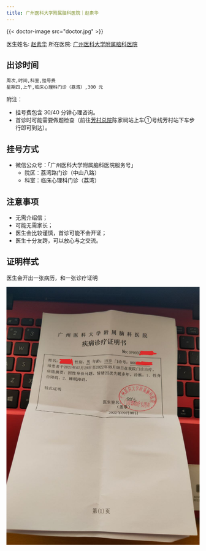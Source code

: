 ```yaml
---
title: 广州医科大学附属脑科医院｜赵素华
---
```

{{< doctor-image src="doctor.jpg" >}}

医生姓名: [赵素华](https://yyk.familydoctor.com.cn/doctor/161469/)
所在医院: [广州医科大学附属脑科医院](https://surl.amap.com/cqAixUZdm1)

## 出诊时间

```csv
周次,时间,科室,挂号费
星期四,上午,临床心理科门诊（荔湾）,300 元
```

附注：

- 挂号费包含 30/40 分钟心理咨询。
- 首诊时可能需要做题检查（前往[芳村总院](https://j.map.baidu.com/8d/5fg)陈家祠站上车①号线芳村站下车步行即可到达）。

## 挂号方式

- 微信公众号：「广州医科大学附属脑科医院服务号」
  - 院区：荔湾路门诊（中山八路）
  - 科室：临床心理科门诊（荔湾）

## 注意事项

- 无需介绍信；
- 可能无需家长；
- 医生会比较谨慎，首诊可能不会开证；
- 医生十分友跨，可以放心与之交流。

## 证明样式

医生会开出一张病历，和一张诊疗证明

![证明](proof.jpg)
